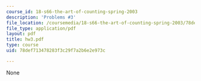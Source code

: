 ```yaml
---
course_id: 18-s66-the-art-of-counting-spring-2003
description: 'Problems #3'
file_location: /coursemedia/18-s66-the-art-of-counting-spring-2003/78def713478283f3c29f7a2b6e2e973c_hw3.pdf
file_type: application/pdf
layout: pdf
title: hw3.pdf
type: course
uid: 78def713478283f3c29f7a2b6e2e973c

---
```

None